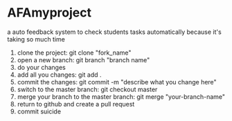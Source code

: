 # AFAmyproject

a auto feedback system to check students tasks automatically because it's taking so much time 

1. clone the project: git clone "fork_name" 
2. open a new branch: git branch "branch name"
3. do your changes
4. add all you changes: git add .
5. commit the changes: git commit -m "describe what you change here" 
6. switch to the master branch: git checkout master
7. merge your branch to the master branch: git merge "your-branch-name"
8. return to github and create a pull request
9. commit suicide


